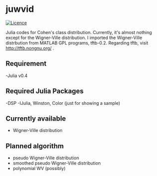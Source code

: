 juwvid
===========

[![Licence](http://img.shields.io/badge/license-GPLv2-blue.svg?style=flat)](http://www.gnu.org/licenses/gpl-2.0.html)

Julia codes for Cohen's class distribution. Currently, it's almost nothing except for the Wigner-Ville distribution. I imported the Wigner-Ville distrbution from MATLAB GPL programs, tftb-0.2. Regarding tftb, visit http://tftb.nongnu.org/ .

Requirement
----------------------
-Julia v0.4


Required Julia Packages
------------------------
-DSP
-IJulia, Winston, Color (just for showing a sample)

Currently available 
------------------------

- Wigner-Ville distribution

Planned algorithm
------------------------

- pseudo Wigner-Ville distribution
- smoothed pseudo Wigner-Ville distribution
- polynomial WV (possibly)